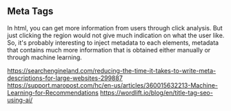
## Meta Tags

In html, you can get more information from users through click analysis. But just clicking the region would not give much indication on what the user like. So, it's probably interesting to inject metadata to each elements, metadata that contains much more information that is obtained either manually or through machine learning.

https://searchengineland.com/reducing-the-time-it-takes-to-write-meta-descriptions-for-large-websites-299887
https://support.maropost.com/hc/en-us/articles/360015632213-Machine-Learning-for-Recommendations
https://wordlift.io/blog/en/title-tag-seo-using-ai/
